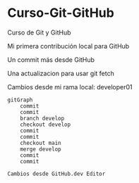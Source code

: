 # Curso-Git-GitHub

Curso de Git y GitHub

Mi primera contribución local para GitHub

Un commit más desde GitHub

Una actualizacion para usar git fetch

Cambios desde mi rama local: developer01

```mermaid
gitGraph
    commit
    commit
    branch develop
    checkout develop
    commit
    commit
    checkout main
    merge develop
    commit
    commit

Cambios desde GitHub.dev Editor